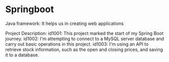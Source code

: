 # Springboot
Java framework: It helps us in creating web applications

Project Description: id1001: This project marked the start of my Spring Boot journey.
id1002: I'm attempting to connect to a MySQL server database and carry out basic operations in this project.
id1003: I'm using an API to retrieve stock information, such as the open and closing prices, and saving it to a database.
